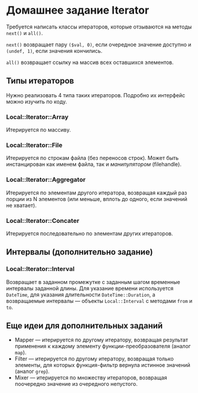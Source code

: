 Домашнее задание Iterator
=========================

Требуется написать классы итераторов, которые отзываются на методы `next()` и `all()`.

`next()` возвращает пару `($val, 0)`, если очередное значение доступно и `(undef, 1)`, если значения кончились.

`all()` возвращает ссылку на массив всех оставшихся элементов.

Типы итераторов
---------------

Нужно реализовать 4 типа таких итераторов. Подробно их интерфейс можно изучить по коду.

### Local::Iterator::Array

Итерируется по массиву.

### Local::Iterator::File

Итерируется по строкам файла (без переносов строк). Может быть инстанцирован как именем файла, так и _манипулятором_ (filehandle).

### Local::Iterator::Aggregator

Итерируется по элементам другого итератора, возвращая каждый раз порции из N элементов (или меньше, вплоть до одного, если значений не хватает).

### Local::Iterator::Concater

Итерируется последовательно по элементам других итераторов.

Интервалы (дополнительно задание)
---------------------------------

### Local::Iterator::Interval

Возвращает в заданном промежутке с заданным шагом временные интервалы заданной длины. Для указание времени используется `DateTime`, для указания длительности `DateTime::Duration`, а возвращаемые интервалы — объекты `Local::Interval` с методами `from` и `to`.

Еще идеи для дополнительных заданий
-----------------------------------

* Mapper — итерируется по другому итератору, возвращая результат применения к каждому элементу функции-преобразователя (аналог `map`).
* Filter — итерируется по другому итератору, возвращая только элементы, для которых функция-фильтр вернула истинное значений (аналог `grep`).
* Mixer — итерируется по множеству итераторов, возвращая поочередно значение из очередного непустого.

